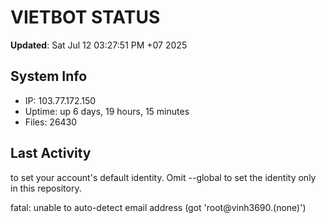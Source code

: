 # VIETBOT STATUS
**Updated**: Sat Jul 12 03:27:51 PM +07 2025

## System Info
- IP: 103.77.172.150
- Uptime: up 6 days, 19 hours, 15 minutes
- Files: 26430

## Last Activity

to set your account's default identity.
Omit --global to set the identity only in this repository.

fatal: unable to auto-detect email address (got 'root@vinh3690.(none)')
